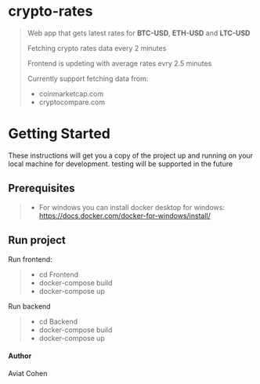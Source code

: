 # crypto-rates
> Web app that gets latest rates for **BTC-USD**, **ETH-USD** and **LTC-USD**
>
> Fetching crypto rates data every 2 minutes
>
> Frontend is updeting with average rates evry 2.5 minutes
>
> Currently support fetching data from:
> - coinmarketcap.com
> - cryptocompare.com

# Getting Started
These instructions will get you a copy of the project up and running on your local machine for development. testing will be supported in the future

## Prerequisites
> - For windows you can install docker desktop for windows: https://docs.docker.com/docker-for-windows/install/

## Run project
Run frontend:
> - cd Frontend
> - docker-compose build
> - docker-compose up

Run backend
> - cd Backend
> - docker-compose build
> - docker-compose up

#### Author
Aviat Cohen